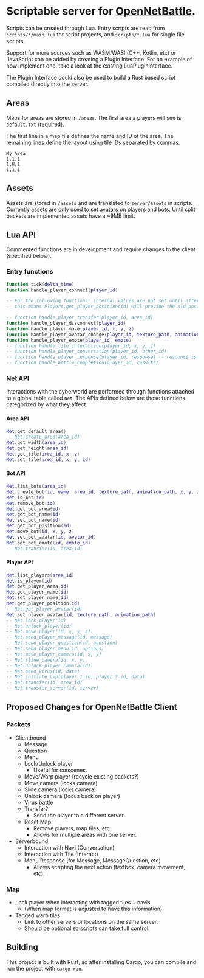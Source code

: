 # Scriptable server for [OpenNetBattle](https://github.com/TheMaverickProgrammer/OpenNetBattle).

Scripts can be created through Lua. Entry scripts are read from `scripts/*/main.lua` for script projects, and `scripts/*.lua` for single file scripts.

Support for more sources such as WASM/WASI (C++, Kotlin, etc) or JavaScript can be added by creating a Plugin Interface. For an example of how implement one, take a look at the existing LuaPluginInterface.

The Plugin Interface could also be used to build a Rust based script compiled directly into the server.

## Areas

Maps for areas are stored in `/areas`. The first area a players will see is `default.txt` (required).

The first line in a map file defines the name and ID of the area.
The remaining lines define the layout using tile IDs separated by commas.

```
My Area
1,1,1
1,H,1
1,1,1
```

## Assets

Assets are stored in `/assets` and are translated to `server/assets` in scripts.
Currently assets are only used to set avatars on players and bots.
Until split packets are implemented assets have a ~9MB limit.

## Lua API

Commented functions are in development and require changes to the client (specified below).

### Entry functions

```Lua
function tick(delta_time)
function handle_player_connect(player_id)

-- For the following functions: internal values are not set until after execution
-- this means Players.get_player_position(id) will provide the old position of the player, etc

-- function handle_player_transfer(player_id, area_id)
function handle_player_disconnect(player_id)
function handle_player_move(player_id, x, y, z)
function handle_player_avatar_change(player_id, texture_path, animation_path)
function handle_player_emote(player_id, emote)
-- function handle_tile_interaction(player_id, x, y, z)
-- function handle_player_conversation(player_id, other_id)
-- function handle_player_response(player_id, response) -- response is an index
-- function handle_battle_completion(player_id, results)
```

### Net API

Interactions with the cyberworld are performed through functions attached to a global table called `Net`. The APIs defined below are those functions categorized by what they affect.

#### Area API

```Lua
Net.get_default_area()
-- Net.create_area(area_id)
Net.get_width(area_id)
Net.get_height(area_id)
Net.get_tile(area_id, x, y)
Net.set_tile(area_id, x, y, id)
```

#### Bot API

```lua
Net.list_bots(area_id)
Net.create_bot(id, name, area_id, texture_path, animation_path, x, y, z)
Net.is_bot(id)
Net.remove_bot(id)
Net.get_bot_area(id)
Net.get_bot_name(id)
Net.set_bot_name(id)
Net.get_bot_position(id)
Net.move_bot(id, x, y, z)
Net.set_bot_avatar(id, avatar_id)
Net.set_bot_emote(id, emote_id)
-- Net.transfer(id, area_id)
```

#### Player API

```lua
Net.list_players(area_id)
Net.is_player(id)
Net.get_player_area(id)
Net.get_player_name(id)
Net.set_player_name(id)
Net.get_player_position(id)
-- Net.get_player_avatar(id)
Net.set_player_avatar(id, texture_path, animation_path)
-- Net.lock_player(id)
-- Net.unlock_player(id)
-- Net.move_player(id, x, y, z)
-- Net.send_player_message(id, message)
-- Net.send_player_question(id, question)
-- Net.send_player_menu(id, options)
-- Net.move_player_camera(id, x, y)
-- Net.slide_camera(id, x, y)
-- Net.unlock_player_camera(id)
-- Net.send_virus(id, data)
-- Net.initiate_pvp(player_1_id, player_2_id, data)
-- Net.transfer(id, area_id)
-- Net.transfer_server(id, server)
```

## Proposed Changes for OpenNetBattle Client

### Packets

- Clientbound
  - Message
  - Question
  - Menu
  - Lock/Unlock player
    - Useful for cutscenes.
  - Move/Warp player (recycle existing packets?)
  - Move camera (locks camera)
  - Slide camera (locks camera)
  - Unlock camera (focus back on player)
  - Virus battle
  - Transfer?
    - Send the player to a different server.
  - Reset Map
    - Remove players, map tiles, etc.
    - Allows for multiple areas with one server.
- Serverbound
  - Interaction with Navi (Conversation)
  - Interaction with Tile (Interact)
  - Menu Response (for Message, MessageQuestion, etc)
    - Allows scripting the next action (textbox, camera movement, etc).

### Map

- Lock player when interacting with tagged tiles + navis
  - (When map format is adjusted to have this information)
- Tagged warp tiles
  - Link to other servers or locations on the same server.
  - Should be optional so scripts can take full control.

## Building

This project is built with Rust, so after installing Cargo, you can compile and run the project with `cargo run`.
